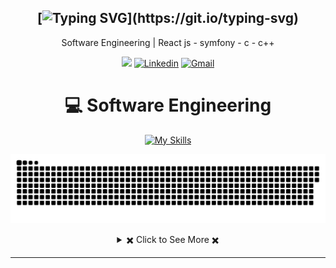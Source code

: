 <div align="center">

[![Typing SVG](https://readme-typing-svg.herokuapp.com?font=Source+Code+Pro&pause=1000&center=true&vCenter=true&width=435&height=24&lines=Hello+World!;This+is+Youssef;Welcome+to+my+Profile!)](https://git.io/typing-svg)
---
Software Engineering | React js - symfony - c - c++ 
  
[![](https://komarev.com/ghpvc/?username=Youssef-BS)](https://github.com/Nouaar)
[![Linkedin]([https://img.shields.io/badge/Linked-in-369?style=flat-square&logo=linkedin&logoColor=white&color=blue)](https://www.linkedin.com/in/youssef-ben-said-13051122b/](https://www.linkedin.com/in/nourallah-maamar-673339343/))
[![Gmail](https://img.shields.io/badge/%20-Send%20Mail-black?color=007EC6&labelColor=555555&logo=gmail&logoColor=f5f7fe)](mailto:nouarallah.maamar@esprit.tn?subject=From%20GitHub&&body=Hi,%20there.%20Found%20you%20on%20GitHub!%20Let's%20talk%20about...)

</div>


<div align="center">
 
 # 💻 Software Engineering
 [![My Skills](https://skillicons.dev/icons?i=js,html,css,bootstrap,php,java,react,symfony,mysql,postman)](https://skillicons.dev)
  <p align="center">
 <img width="1000" src="snake.svg" alt="snake"/>
</p>
<!-- https://github.com/anuraghazra/github-readme-stats -->
<details> 
  <summary> ✖️ Click to See More ✖️</summary>
  <br/>  
  
  ### &#x1f4c8; GitHub Stats
  
<p align="center" >
  
[![Top Langs](https://github-readme-stats.vercel.app/api/top-langs/?username=Nouaar&langs_count=6&count_private=true&layout=compact&theme=react&hide_border=true&bg_color=1F222E&title_color=F85D7F&icon_color=F8D866&hide=Jupyter%20Notebook,html,css,tsql,hack)](https://github.com/Nouaar) <img height="165" src="http://github-readme-streak-stats.herokuapp.com?user=Nouaar&theme=tokyonight&hide_border=true&background=1F222E" />
  
</p>
  
<b>Note:</b> Top languages is only a metric of the languages my public code consists of and doesn't reflect experience or skill level.
  
</details>
 
  
</div>

---
